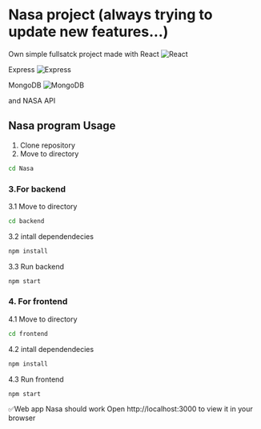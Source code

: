 # Nasa project (always trying to update new features...)
Own simple fullsatck project made with 
React
![React](https://img.shields.io/badge/React-JavaScript%20Library-61DAFB?style=flat&logo=react&logoColor=white)


Express
![Express](https://img.shields.io/badge/Framework-Express.js-000?style=flat&logo=express&logoColor=white)

MongoDB
![MongoDB](https://img.shields.io/badge/Database-MongoDB-green)

and NASA API

## Nasa program Usage
1. Clone repository
2. Move to directory
```bash
cd Nasa
```
### 3.For backend
3.1 Move to directory
```bash
cd backend
```
3.2 intall dependendecies
```bash
npm install
```
3.3 Run backend
```bash
npm start
```

### 4. For frontend
4.1 Move to directory
```bash
cd frontend
```
4.2 intall dependendecies
```bash
npm install
```
4.3 Run frontend
```bash
npm start
```

✅Web app Nasa should work
Open http://localhost:3000 to view it in your browser
